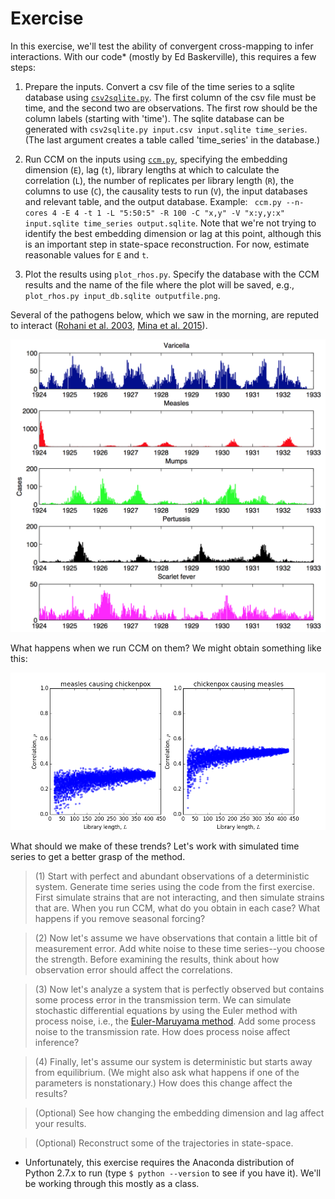 # Exercise

In this exercise, we'll test the ability of convergent cross-mapping to infer interactions. 
With our code* (mostly by Ed Baskerville), this requires a few steps:

1. Prepare the inputs. Convert a csv file of the time series to a sqlite database using [`csv2sqlite.py`](https://github.com/trvrb/sismid/blob/master/ssr/exercise/csv2sqlite.py). The first column of the csv file must be time, and the second two are observations. The first row should be the column labels (starting with 'time'). The sqlite database can be generated with `csv2sqlite.py input.csv input.sqlite time_series`. (The last argument creates a table called 'time_series' in the database.)

2. Run CCM on the inputs using [`ccm.py`](https://github.com/trvrb/sismid/blob/master/ssr/exercise/ccm.py), specifying the embedding dimension (`E`), lag (`t`), library lengths at which to calculate the correlation (`L`), the number of replicates per library length (`R`), the columns to use (`C`), the causality tests to run (`V`), the input databases and relevant table, and the output database. Example: `
ccm.py --n-cores 4 -E 4 -t 1 -L "5:50:5" -R 100 -C "x,y" -V "x:y,y:x" input.sqlite time_series output.sqlite`. Note that we're not trying to identify the best embedding dimension or lag at this point, although this is an important step in state-space reconstruction. For now, estimate reasonable values for `E` and `t`.

3. Plot the results using `plot_rhos.py`. Specify the database with the CCM results and the name of the file where the plot will be saved, e.g., `plot_rhos.py input_db.sqlite outputfile.png`.

Several of the pathogens below, which we saw in the morning, are reputed to interact ([Rohani et al. 2003](http://www.ncbi.nlm.nih.gov/pubmed/12712203), [Mina et al. 2015](http://www.sciencemag.org/content/348/6235/694)).

![](../images/seattle_ts.png)

What happens when we run CCM on them? We might obtain something like this:

![](../images/chickenpox_measles.png)

What should we make of these trends? Let's work with simulated time series to get a better grasp of the  method.

> (1) Start with perfect and abundant observations of a deterministic system. Generate time series using the code from the first exercise. First simulate strains that are not interacting, and then simulate strains that are. When you run CCM, what do you obtain in each case? What happens if you remove seasonal forcing?

> (2) Now let's assume we have observations that contain a little bit of measurement error. Add white noise to these time series--you choose the strength. Before examining the results, think about how observation error should affect the correlations.

> (3) Now let's analyze a system that is perfectly observed but contains some process error in the transmission term. We can simulate stochastic differential equations by using the Euler method with process noise, i.e., the [Euler-Maruyama method](https://en.wikipedia.org/wiki/Euler%E2%80%93Maruyama_method). Add some process noise to the transmission rate. How does process noise affect inference?

> (4) Finally, let's assume our system is deterministic but starts away from equilibrium. 
(We might also ask what happens if one of the parameters is nonstationary.) How does this change affect the results?

> (Optional) See how changing the embedding dimension and lag affect your results.

> (Optional) Reconstruct some of the trajectories in state-space.

* Unfortunately, this exercise requires the Anaconda distribution of Python 2.7.x to run (type `$ python --version` to see if you have it). We'll be working through this mostly as a class.
